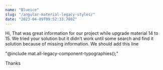 ```yaml
---
name: "Blueice"
slug: "/angular-material-legacy-styles/"
date: "2023-04-09T09:52:33.780Z"
---
```

Hi,
That was great information for our project while upgrade material 14 to 15. We tried your solution but it didn&#x27;t work until some search and find it solution because of missing information.
We should add this line

&quot;@include mat.all-legacy-component-typographies();&quot;

Thanks
